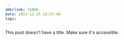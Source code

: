 ```yaml
---
abbrlink: 31006
date: 2013-12-25 22:57:49
tags:
---
```


This post doesn't have a title. Make sure it's accessible.